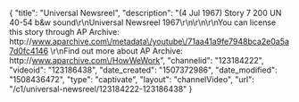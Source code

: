 {
    "title": "Universal Newsreel",
    "description": "(4 Jul 1967) Story 7 200 UN 40-54 b&w sound\r\nUniversal Newsreel 1967\r\n\r\n\r\nYou can license this story through AP Archive: http:\/\/www.aparchive.com\/metadata\/youtube\/71aa41a9fe7948bca2e0a5a7d0fc4146 \r\nFind out more about AP Archive: http:\/\/www.aparchive.com\/HowWeWork",
    "channelid": "123184222",
    "videoid": "123186438",
    "date_created": "1507372986",
    "date_modified": "1508436472",
    "type": "captivate",
    "layout": "channelVideo",
    "url": "\/c1\/universal-newsreel\/123184222-123186438"
}